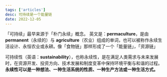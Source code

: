 ```yaml
---
tags: ['articles']
desc: 可持续是一个能量链
date: 2022-12-05
---
```



「可持续」最早来源于「朴门永续」概念。
英文是：**permaculture**，是由 **permanent**（永续的）与 **agriculture**（农业）组成的单词，也可以被称作永续生活设计、永恒农业或永耕。像「食物链」那样形成了一个「能量链」，「资源链」


可持续性（英语：**sustainability**），也称永续性，是在满足人类需求与未来发展时，在资源开发、投资方向、技术发展和制度变革中保持环境平衡与和谐的过程。**永续性可以是一种想法、一种生活系统的性质、一种生产方法或一种生活方式。**